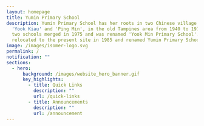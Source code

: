 ```yaml
---
layout: homepage
title: Yumin Primary School
description: Yumin Primary School has her roots in two Chinese village schools,
  'Yook Kiau' and 'Ping Min', in the old Tampines area from 1940 to 1974. The
  two schools merged in 1975 and was renamed 'Yook Min Primary School'. It was
  relocated to the present site in 1985 and renamed Yumin Primary School'.
image: /images/isomer-logo.svg
permalink: /
notification: ""
sections:
  - hero:
      background: /images/website_hero_banner.gif
      key_highlights:
        - title: Quick Links
          description: ""
          url: /quick-links
        - title: Announcements
          description: ""
          url: /announcement
---
```

